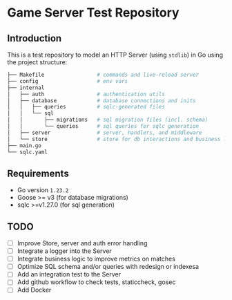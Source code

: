 # Game Server Test Repository

## Introduction

This is a test repository to model an HTTP Server (using `stdlib`) in Go using the project structure:

```bash
├── Makefile                 # commands and live-reload server
├── config                   # env vars
├── internal
│   ├── auth                 # authentication utils
│   ├── database             # database connections and inits
│   │   ├── queries          # sqlc-generated files
│   │   └── sql
│   │       ├── migrations   # sql migration files (incl. schema)
│   │       └── queries      # sql queries for sqlc generation
│   ├── server               # server, handlers, and middleware
│   └── store                # store for db interactions and business logic
├── main.go
└── sqlc.yaml
```

## Requirements

- Go version `1.23.2`
- Goose >= v3 (for database migrations)
- sqlc >=v1.27.0 (for sql generation)

## TODO

- [ ] Improve Store, server and auth error handling
- [ ] Integrate a logger into the Server
- [ ] Integrate business logic to improve metrics on matches
- [ ] Optimize SQL schema and/or queries with redesign or indexesa
- [ ] Add an integration test to the Server
- [ ] Add github workflow to check tests, staticcheck, gosec
- [ ] Add Docker
